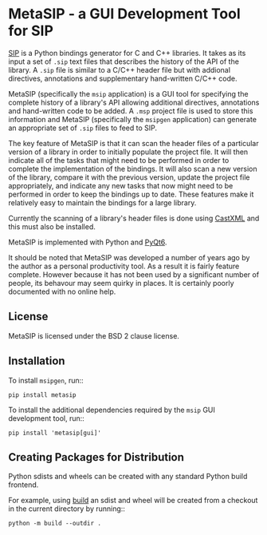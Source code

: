 # MetaSIP - a GUI Development Tool for SIP


[SIP](https://pypi.org/project/sip/) is a Python bindings generator for C and
C++ libraries.  It takes as its input a set of `.sip` text files that describes
the history of the API of the library.  A `.sip` file is similar to a C/C++
header file but with addional directives, annotations and supplementary
hand-written C/C++ code.

MetaSIP (specifically the `msip` application) is a GUI tool for specifying the
complete history of a library's API allowing additional directives, annotations
and hand-written code to be added.  A `.msp` project file is used to store this
information and MetaSIP (specifically the `msipgen` application) can generate
an appropriate set of `.sip` files to feed to SIP.

The key feature of MetaSIP is that it can scan the header files of a particular
version of a library in order to initially populate the project file.  It will
then indicate all of the tasks that might need to be performed in order to
complete the implementation of the bindings.  It will also scan a new version
of the library, compare it with the previous version, update the project file
appropriately, and indicate any new tasks that now might need to be performed
in order to keep the bindings up to date.  These features make it relatively
easy to maintain the bindings for a large library.

Currently the scanning of a library's header files is done using
[CastXML](https://github.com/CastXML/CastXML) and this must also be installed.

MetaSIP is implemented with Python and
[PyQt6](https://pypi.org/project/PyQt6/).

It should be noted that MetaSIP was developed a number of years ago by the
author as a personal productivity tool.  As a result it is fairly feature
complete.  However because it has not been used by a significant number of
people, its behavour may seem quirky in places.  It is certainly poorly
documented with no online help.


## License

MetaSIP is licensed under the BSD 2 clause license.


## Installation

To install ``msipgen``, run::

    pip install metasip

To install the additional dependencies required by the ``msip`` GUI development
tool, run::

    pip install 'metasip[gui]'


## Creating Packages for Distribution

Python sdists and wheels can be created with any standard Python build
frontend.

For example, using [build](https://pypi.org/project/build/) an sdist and wheel
will be created from a checkout in the current directory by running::

    python -m build --outdir .
